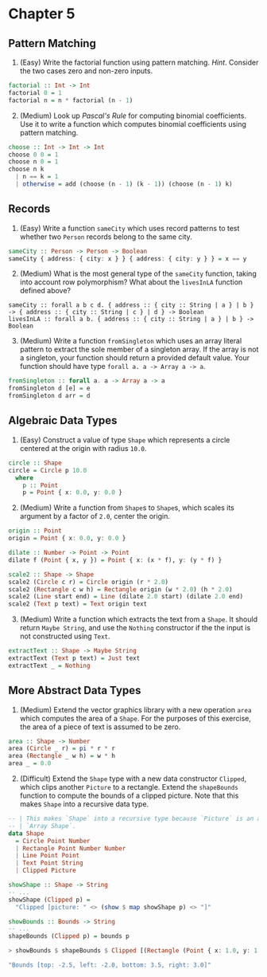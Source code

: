 # Chapter 5

## Pattern Matching

1. (Easy) Write the factorial function using pattern matching. *Hint*. Consider
   the two cases zero and non-zero inputs.

``` haskell
factorial :: Int -> Int
factorial 0 = 1
factorial n = n * factorial (n - 1)
```

2. (Medium) Look up *Pascal's Rule* for computing binomial coefficients. Use it
   to write a function which computes binomial coefficients using pattern
   matching.

``` haskell
choose :: Int -> Int -> Int
choose 0 0 = 1
choose n 0 = 1
choose n k
  | n == k = 1
  | otherwise = add (choose (n - 1) (k - 1)) (choose (n - 1) k)
```

## Records

1. (Easy) Write a function `sameCity` which uses record patterns to test
   whether two `Person` records belong to the same city.

``` haskell
sameCity :: Person -> Person -> Boolean
sameCity { address: { city: x } } { address: { city: y } } = x == y
```

2. (Medium) What is the most general type of the `sameCity` function, taking
   into account row polymorphism? What about the `livesInLA` function defined
   above?

```
sameCity :: forall a b c d. { address :: { city :: String | a } | b } -> { address :: { city :: String | c } | d } -> Boolean
livesInLA :: forall a b. { address :: { city :: String | a } | b } -> Boolean
```

3. (Medium) Write a function `fromSingleton` which uses an array literal
   pattern to extract the sole member of a singleton array. If the array is not
   a singleton, your function should return a provided default value. Your
   function should have type `forall a. a -> Array a -> a`.

``` haskell
fromSingleton :: forall a. a -> Array a -> a
fromSingleton d [e] = e
fromSingleton d arr = d
```

## Algebraic Data Types

1. (Easy) Construct a value of type `Shape` which represents a circle centered
   at the origin with radius `10.0`.

``` haskell
circle :: Shape
circle = Circle p 10.0
  where
    p :: Point
    p = Point { x: 0.0, y: 0.0 }
```

2. (Medium) Write a function from `Shape`s to `Shape`s, which scales its
   argument by a factor of `2.0`, center the origin.

``` haskell
origin :: Point
origin = Point { x: 0.0, y: 0.0 }

dilate :: Number -> Point -> Point
dilate f (Point { x, y }) = Point { x: (x * f), y: (y * f) }

scale2 :: Shape -> Shape
scale2 (Circle c r) = Circle origin (r * 2.0)
scale2 (Rectangle c w h) = Rectangle origin (w * 2.0) (h * 2.0)
scale2 (Line start end) = Line (dilate 2.0 start) (dilate 2.0 end)
scale2 (Text p text) = Text origin text
```

3. (Medium) Write a function which extracts the text from a `Shape`. It should
   return `Maybe String`, and use the `Nothing` constructor if the the input is
   not constructed using `Text`.

``` haskell
extractText :: Shape -> Maybe String
extractText (Text p text) = Just text
extractText _ = Nothing
```

## More Abstract Data Types

1. (Medium) Extend the vector graphics library with a new operation `area`
   which computes the area of a `Shape`. For the purposes of this exercise, the
   area of a piece of text is assumed to be zero.

``` haskell
area :: Shape -> Number
area (Circle _ r) = pi * r * r
area (Rectangle _ w h) = w * h
area _ = 0.0
```

2. (Difficult) Extend the `Shape` type with a new data constructor `Clipped`,
   which clips another `Picture` to a rectangle. Extend the `shapeBounds`
   function to compute the bounds of a clipped picture. Note that this makes
   `Shape` into a recursive data type.

``` haskell
-- | This makes `Shape` into a recursive type because `Picture` is an alias for
-- | `Array Shape`.
data Shape
  = Circle Point Number
  | Rectangle Point Number Number
  | Line Point Point
  | Text Point String
  | Clipped Picture

showShape :: Shape -> String
-- ...
showShape (Clipped p) =
  "Clipped [picture: " <> (show $ map showShape p) <> "]"

showBounds :: Bounds -> String
-- ...
shapeBounds (Clipped p) = bounds p
```

``` haskell
> showBounds $ shapeBounds $ Clipped [(Rectangle (Point { x: 1.0, y: 1.0 }) 4.0 5.0), (Rectangle (Point { x: 0.0, y: 0.0 }) 4.0 5.0)]

"Bounds [top: -2.5, left: -2.0, bottom: 3.5, right: 3.0]"
```
